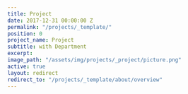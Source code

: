 ```yaml
---
title: Project
date: 2017-12-31 00:00:00 Z
permalink: "/projects/_template/"
position: 0
project_name: Project
subtitle: with Department
excerpt: 
image_path: "/assets/img/projects/_project/picture.png"
active: true
layout: redirect
redirect_to: "/projects/_template/about/overview"
---
```


